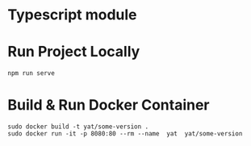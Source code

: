 # Typescript module

# Run Project Locally

```
npm run serve
```

# Build & Run Docker Container

```
sudo docker build -t yat/some-version .
sudo docker run -it -p 8080:80 --rm --name  yat  yat/some-version
```
